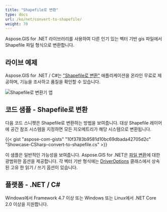 ```yaml
---
title: "Shapefile로 변환"
type: docs
url: /ko/net/convert-to-shapefile/
weight: 70
---
```


Aspose.GIS for .NET 라이브러리를 사용하여 다른 인기 있는 벡터 기반 gis 파일에서 Shapefile 파일 형식으로 변환합니다.

## **라이브 예제**

Aspose.GIS for .NET / C#는 ["Shapefile로 변환"](https://products.aspose.app/gis/conversion/convert-to-shapefile) 애플리케이션을 온라인 무료로 제공하며, 기능을 조사하고 품질을 확인할 수 있습니다.

![Shapefile로 변환기 앱](conversion.png)

## **코드 샘플 - Shapefile로 변환**

다음 코드 스니펫은 Shapefile로 변환하는 방법을 보여줍니다. 대상 Shapefile 레이어에 공간 참조 시스템을 지정하면 모든 지오메트리가 해당 시스템으로 변환됩니다. 

{{< gist "aspose-com-gists" "10f3783b9581d10bc69dbada42705d2c" "Showcase-CSharp-convert-to-shapefile.cs" >}}

이 샘플은 일반적인 가능성을 보여줍니다. Aspose.GIS for .NET은 [파일 변환](https://docs.aspose.com/gis/net/vector-layers/)에 대한 광범위한 옵션을 제공합니다. 각 벡터 기반 형식에는 [DriverOptions](https://reference.aspose.com/gis/net/aspose.gis/driveroptions) 클래스에서 상속된 고유 한 읽기 / 쓰기 옵션이 있습니다.

## **플랫폼 - .NET / C#**

Windows에서 Framework 4.7 이상 또는 Windows 또는 Linux에서 .NET Core 2.0 이상을 지원합니다.

